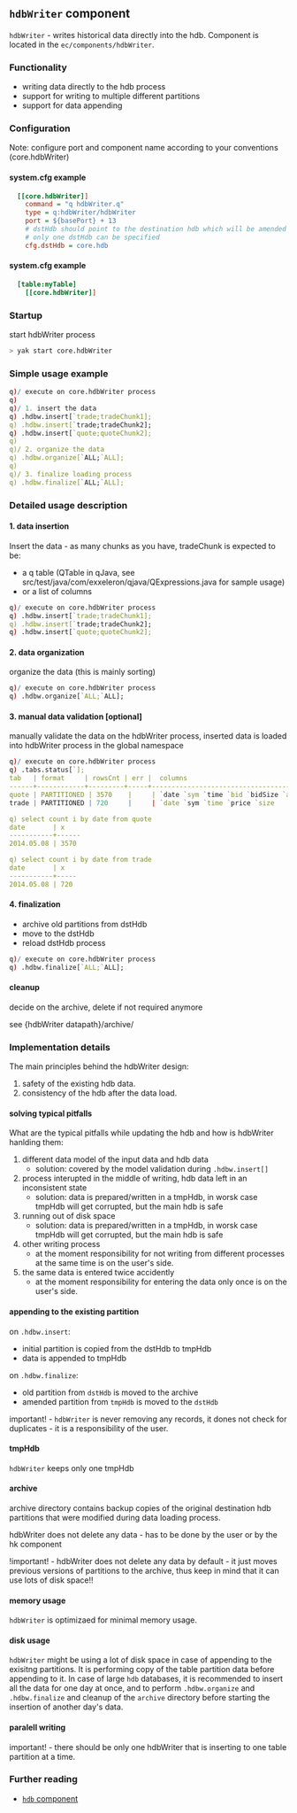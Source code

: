 ## **`hdbWriter` component**
`hdbWriter` - writes historical data directly into the hdb.
Component is located in the `ec/components/hdbWriter`.

### Functionality
- writing data directly to the hdb process
- support for writing to multiple different partitions
- support for data appending

### Configuration
Note: configure port and component name according to your conventions (core.hdbWriter)

#### system.cfg example
```cfg
  [[core.hdbWriter]]          
    command = "q hdbWriter.q"     
    type = q:hdbWriter/hdbWriter     
    port = ${basePort} + 13     
    # dstHdb should point to the destination hdb which will be amended via the hdbWriter
    # only one dstHdb can be specified
    cfg.dstHdb = core.hdb
```

#### system.cfg example
```cfg
  [table:myTable]
    [[core.hdbWriter]]          
```

### Startup
start hdbWriter process
```bash
> yak start core.hdbWriter
```

### Simple usage example
```q
q)/ execute on core.hdbWriter process 
q)
q)/ 1. insert the data
q) .hdbw.insert[`trade;tradeChunk1];
q) .hdbw.insert[`trade;tradeChunk2];
q) .hdbw.insert[`quote;quoteChunk2];
q)
q)/ 2. organize the data
q) .hdbw.organize[`ALL;`ALL];
q)
q)/ 3. finalize loading process
q) .hdbw.finalize[`ALL;`ALL];
```

### Detailed usage description

#### 1. data insertion
Insert the data - as many chunks as you have, tradeChunk is expected to be:
- a q table (QTable in qJava, see src/test/java/com/exxeleron/qjava/QExpressions.java for sample usage)
- or a list of columns

```q
q)/ execute on core.hdbWriter process 
q) .hdbw.insert[`trade;tradeChunk1];
q) .hdbw.insert[`trade;tradeChunk2];
q) .hdbw.insert[`quote;quoteChunk2];
```

#### 2. data organization
organize the data (this is mainly sorting)
 
```q
q)/ execute on core.hdbWriter process 
q) .hdbw.organize[`ALL;`ALL];
```

#### 3. manual data validation [optional]
manually validate the data on the hdbWriter process, 
inserted data is loaded into hdbWriter process in the global namespace
 
```q
q)/ execute on core.hdbWriter process 
q) .tabs.status[`];
tab   | format     | rowsCnt | err |  columns    
------+------------+---------+-----+---------------------------------------------
quote | PARTITIONED | 3570    |     | `date `sym `time `bid `bidSize `ask `askSize
trade | PARTITIONED | 720     |     | `date `sym `time `price `size

q) select count i by date from quote
date       | x
-----------+------
2014.05.08 | 3570

q) select count i by date from trade
date       | x
-----------+-----
2014.05.08 | 720
```

#### 4. finalization
 - archive old partitions from dstHdb
 - move to the dstHdb
 - reload dstHdb process
 
```q
q)/ execute on core.hdbWriter process 
q) .hdbw.finalize[`ALL;`ALL];
```

#### cleanup
 decide on the archive, delete if not required anymore
 
 see {hdbWriter datapath}/archive/

### Implementation details

 The main principles behind the hdbWriter design:
 1. safety of the existing hdb data.
 2. consistency of the hdb after the data load.

#### solving typical pitfalls
 What are the typical pitfalls while updating the hdb and how is hdbWriter hanlding them:
 1. different data model of the input data and hdb data
    - solution: covered by the model validation during `.hdbw.insert[]`
 2. process interupted in the middle of writing, hdb data left in an inconsistent state
    - solution: data is prepared/written in a tmpHdb, in worsk case tmpHdb will get corrupted, but the main hdb is safe
 3. running out of disk space
    - solution: data is prepared/written in a tmpHdb, in worsk case tmpHdb will get corrupted, but the main hdb is safe
 4. other writing process
    - at the moment responsibility for not writing from different processes at the same time is on the user's side.
 5. the same data is entered twice accidently
    - at the moment responsibility for entering the data only once is on the user's side.

#### appending to the existing partition
on `.hdbw.insert`:
  - initial partition is copied from the dstHdb to tmpHdb
  - data is appended to tmpHdb

on `.hdbw.finalize`:
  - old partition from `dstHdb` is moved to the archive
  - amended partition from `tmpHdb` is moved to the `dstHdb`

 important! - `hdbWriter` is never removing any records, it dones not check for duplicates - it is a responsibility of the user.
 
#### tmpHdb

 `hdbWriter` keeps only one tmpHdb

#### archive

 archive directory contains backup copies of the original destination hdb partitions that were modified during data loading process.

 hdbWriter does not delete any data - has to be done by the user or by the hk component

 !important! - hdbWriter does not delete any data by default
    - it just moves previous versions of partitions to the archive, thus keep in mind
    that it can use lots of disk space!!

#### memory usage
`hdbWriter` is optimizaed for minimal memory usage.

#### disk usage
`hdbWriter` might be using a lot of disk space in case of appending to the exisitng partitions.
It is performing copy of the table partition data before appending to it.
In case of large `hdb` databases, it is recommended to insert all the data for one day at once, and to perform `.hdbw.organize` and `.hdbw.finalize` and cleanup of the `archive` directory before starting the insertion of another day's data.

#### paralell writing
important! - there should be only one hdbWriter that is inserting to one table partition at a time.

### Further reading
- [`hdb` component](../hdb)
